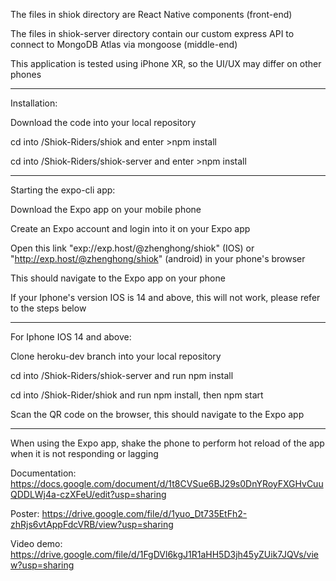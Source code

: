 The files in shiok directory are React Native components (front-end)

The files in shiok-server directory contain our custom express API to connect to MongoDB Atlas via mongoose (middle-end)

This application is tested using iPhone XR, so the UI/UX may differ on other phones

-----------------------------------------------------------

Installation:

Download the code into your local repository

cd into /Shiok-Riders/shiok and enter >npm install

cd into /Shiok-Riders/shiok-server and enter >npm install

-----------------------------------------------------------

Starting the expo-cli app:

Download the Expo app on your mobile phone 

Create an Expo account and login into it on your Expo app

Open this link "exp://exp.host/@zhenghong/shiok" (IOS) or "http://exp.host/@zhenghong/shiok" (android) in your phone's browser

This should navigate to the Expo app on your phone 

If your Iphone's version IOS is 14 and above, this will not work, please refer to the steps below

-----------------------------------------------------------

For Iphone IOS 14 and above:

Clone heroku-dev branch into your local repository

cd into /Shiok-Riders/shiok-server and run npm install

cd into /Shiok-Rider/shiok and run npm install, then npm start

Scan the QR code on the browser, this should navigate to the Expo app

-----------------------------------------------------------

When using the Expo app, shake the phone to perform hot reload of the app when it is not responding or lagging

Documentation: https://docs.google.com/document/d/1t8CVSue6BJ29s0DnYRoyFXGHvCuuQDDLWj4a-czXFeU/edit?usp=sharing

Poster: https://drive.google.com/file/d/1yuo_Dt735EtFh2-zhRjs6vtAppFdcVRB/view?usp=sharing

Video demo: https://drive.google.com/file/d/1FgDVl6kgJ1R1aHH5D3jh45yZUik7JQVs/view?usp=sharing











